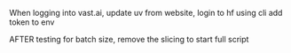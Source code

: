 When logging into vast.ai,
update uv from website, 
login to hf using cli
add token to env

AFTER testing for batch size, remove the slicing to start full script

